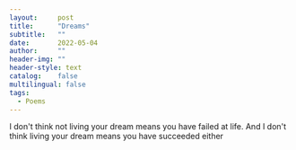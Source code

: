 ```yaml
---
layout:     post
title:      "Dreams"
subtitle:   ""
date:       2022-05-04 
author:     ""
header-img: ""
header-style: text
catalog:    false
multilingual: false
tags:
  - Poems
---
```


I don't think not living your dream means you have failed at life.
And I don't think living your dream means you have succeeded either
